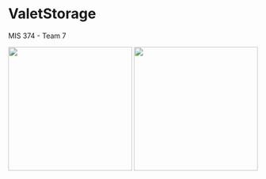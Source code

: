# ValetStorage
MIS 374 - Team 7

<img src="https://recordit.co/1ZWo4rURKa.gif" width=250>

<img src="https://recordit.co/8MnjaT0sye.gif" width=250>

